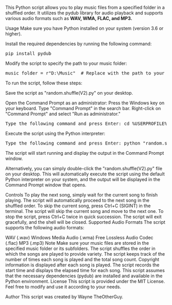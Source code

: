 This Python script allows you to play music files from a specified folder in a shuffled order. It utilizes the pydub library for audio playback and supports various audio formats such as **WAV, WMA, FLAC, and MP3.**

Usage
Make sure you have Python installed on your system (version 3.6 or higher).

Install the required dependencies by running the following command:

<pre>
pip install pydub
</pre>

Modify the script to specify the path to your music folder:

<pre>
music_folder = r"D:\Music"  # Replace with the path to your music folder
</pre>



To run the script, follow these steps:

Save the script as "random.shuffle(V2).py" on your desktop.

Open the Command Prompt as an administrator:
Press the Windows key on your keyboard.
Type "Command Prompt" in the search bar.
Right-click on "Command Prompt" and select "Run as administrator."

<pre>
Type the following command and press Enter: cd %USERPROFILE%\Desktop
</pre>

Execute the script using the Python interpreter:

<pre>
Type the following command and press Enter: python "random.shuffle(V2).py"
</pre>

The script will start running and display the output in the Command Prompt window.

Alternatively, you can simply double-click the "random.shuffle(V2).py" file on your desktop. 
This will automatically execute the script using the default Python interpreter on your system, and the output will be displayed in the Command Prompt window that opens.







Controls
To play the next song, simply wait for the current song to finish playing. The script will automatically proceed to the next song in the shuffled order.
To skip the current song, press Ctrl+C (SIGINT) in the terminal. The script will skip the current song and move to the next one.
To stop the script, press Ctrl+C twice in quick succession. The script will exit gracefully, and the shell will be closed.
Supported Audio Formats
The script supports the following audio formats:

WAV (.wav)
Windows Media Audio (.wma)
Free Lossless Audio Codec (.flac)
MP3 (.mp3)
Note
Make sure your music files are stored in the specified music folder or its subfolders.
The script shuffles the order in which the songs are played to provide variety.
The script keeps track of the number of times each song is played and the total song count.
Copyright information is displayed after each song is played.
The script records the start time and displays the elapsed time for each song.
This script assumes that the necessary dependencies (pydub) are installed and available in the Python environment.
License
This script is provided under the MIT License. Feel free to modify and use it according to your needs.

Author
This script was created by Wayne TheOtherGuy.

